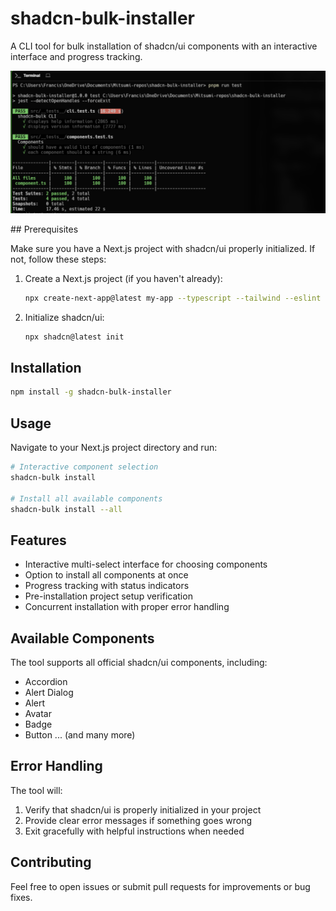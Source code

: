 # shadcn-bulk-installer

A CLI tool for bulk installation of shadcn/ui components with an interactive interface and progress tracking.

<!-- image preview for test/png -->
<p align="center">
  <img src="public/test.png" alt="shadcn-bulk-installer preview" />
</p>
## Prerequisites

Make sure you have a Next.js project with shadcn/ui properly initialized. If not, follow these steps:

1. Create a Next.js project (if you haven't already):
   ```bash
   npx create-next-app@latest my-app --typescript --tailwind --eslint
   ```

2. Initialize shadcn/ui:
   ```bash
   npx shadcn@latest init
   ```

## Installation

```bash
npm install -g shadcn-bulk-installer
```

## Usage

Navigate to your Next.js project directory and run:

```bash
# Interactive component selection
shadcn-bulk install

# Install all available components
shadcn-bulk install --all
```

## Features

- Interactive multi-select interface for choosing components
- Option to install all components at once
- Progress tracking with status indicators
- Pre-installation project setup verification
- Concurrent installation with proper error handling

## Available Components

The tool supports all official shadcn/ui components, including:
- Accordion
- Alert Dialog
- Alert
- Avatar
- Badge
- Button
... (and many more)

## Error Handling

The tool will:
1. Verify that shadcn/ui is properly initialized in your project
2. Provide clear error messages if something goes wrong
3. Exit gracefully with helpful instructions when needed

## Contributing

Feel free to open issues or submit pull requests for improvements or bug fixes.